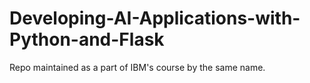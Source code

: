 # Developing-AI-Applications-with-Python-and-Flask
Repo maintained as a part of IBM's course by the same name.

